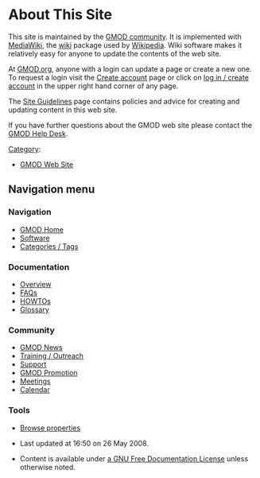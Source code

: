 



<span id="top"></span>




# <span dir="auto">About This Site</span>









This site is maintained by the [GMOD community](MOD "MOD"). It is
implemented with
<a href="http://mediawiki.org" class="external text">MediaWiki</a>, the
<a href="http://en.wikipedia.org/wiki/Wiki" class="extiw"
title="wp:Wiki">wiki</a> package used by
<a href="http://en.wikipedia.org/wiki/Main_Page" class="extiw"
title="wp:Main Page">Wikipedia</a>. Wiki software makes it relatively
easy for anyone to update the contents of the web site.

At [GMOD.org](Main_Page "Main Page"), anyone with a login can update a
page or create a new one. To request a login visit the
<span class="plainlinks"><a
href="http://www.gmod.org/wiki/index.php?title=Special:Userlogin&amp;type=signup"
class="external text" rel="nofollow">Create account</a></span> page or
click on [log in / create
account](http://gmod.org/wiki/Special:UserLogin "Special:UserLogin") in
the upper right hand corner of any page.

  
The [Site Guidelines](Site_Guidelines "Site Guidelines") page contains
policies and advice for creating and updating content in this web site.

If you have further questions about the GMOD web site please contact the
[GMOD Help Desk](GMOD_Help_Desk "GMOD Help Desk").




[Category](Special%253ACategories "Special%253ACategories"):

- [GMOD Web Site](Category%253AGMOD_Web_Site "Category%253AGMOD Web Site")






## Navigation menu









### Navigation



- <span id="n-GMOD-Home">[GMOD Home](Main_Page)</span>
- <span id="n-Software">[Software](GMOD_Components)</span>
- <span id="n-Categories-.2F-Tags">[Categories /
  Tags](Categories)</span>




### Documentation



- <span id="n-Overview">[Overview](Overview)</span>
- <span id="n-FAQs">[FAQs](Category%253AFAQ)</span>
- <span id="n-HOWTOs">[HOWTOs](Category%253AHOWTO)</span>
- <span id="n-Glossary">[Glossary](Glossary)</span>




### Community



- <span id="n-GMOD-News">[GMOD News](GMOD_News)</span>
- <span id="n-Training-.2F-Outreach">[Training /
  Outreach](Training_and_Outreach)</span>
- <span id="n-Support">[Support](Support)</span>
- <span id="n-GMOD-Promotion">[GMOD Promotion](GMOD_Promotion)</span>
- <span id="n-Meetings">[Meetings](Meetings)</span>
- <span id="n-Calendar">[Calendar](Calendar)</span>




### Tools

- <span id="t-smwbrowselink"><a href="Special%253ABrowse/About_This_Site" rel="smw-browse">Browse
  properties</a></span>



- <span id="footer-info-lastmod">Last updated at 16:50 on 26 May
  2008.</span>
<!-- - <span id="footer-info-viewcount">47,104 page views.</span> -->
- <span id="footer-info-copyright">Content is available under
  <a href="http://www.gnu.org/licenses/fdl-1.3.html" class="external"
  rel="nofollow">a GNU Free Documentation License</a> unless otherwise
  noted.</span>

<!-- -->



<!-- -->




